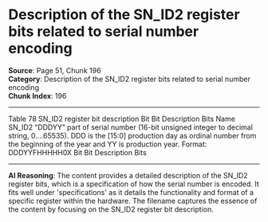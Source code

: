 # Description of the SN_ID2 register bits related to serial number encoding

**Source**: Page 51, Chunk 196  
**Category**: Description of the SN_ID2 register bits related to serial number encoding  
**Chunk Index**: 196

---

Table 78 SN_ID2 register bit description
Bit
Bit Description Bits
Name
SN_ID2 “DDDYY” part of serial number (16-bit unsigned integer to decimal string, 0....65535). DDD is the [15:0]
production day as ordinal number from the beginning of the year and YY is production year. Format:
DDDYYFHHHHH0X
Bit
Bit Description Bits

---

**AI Reasoning**: The content provides a detailed description of the SN_ID2 register bits, which is a specification of how the serial number is encoded. It fits well under 'specifications' as it details the functionality and format of a specific register within the hardware. The filename captures the essence of the content by focusing on the SN_ID2 register bit description.
